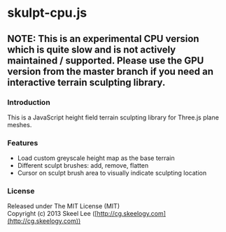 skulpt-cpu.js
=============

## NOTE: This is an experimental CPU version which is quite slow and is not actively maintained / supported. Please use the GPU version from the master branch if you need an interactive terrain sculpting library.

### Introduction

This is a JavaScript height field terrain sculpting library for Three.js plane meshes.

### Features

* Load custom greyscale height map as the base terrain
* Different sculpt brushes: add, remove, flatten
* Cursor on sculpt brush area to visually indicate sculpting location

### License

Released under The MIT License (MIT)<br/>
Copyright (c) 2013 Skeel Lee ([http://cg.skeelogy.com](http://cg.skeelogy.com))
